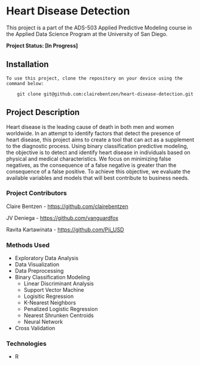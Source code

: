 # Heart Disease Detection
This project is a part of the ADS-503 Applied Predictive Modeling course in the Applied Data Science Program at the University of San Diego.

**Project Status: [In Progress]**

## Installation
    To use this project, clone the repository on your device using the command below:
        
        git clone git@github.com:clairebentzen/heart-disease-detection.git
        
## Project Description
Heart disease is the leading cause of death in both men and women worldwide. In an attempt to identify factors that detect the presence of heart disease, this project aims to create a tool that can act as a supplement to the diagnostic process. Using binary classification predictive modeling, the objective is to detect and identify heart disease in individuals based on physical and medical characteristics. We focus on minimizing false negatives, as the consequence of a false negative is greater than the consequence of a false positive. To achieve this objective, we evaluate the available variables and models that will best contribute to business needs.

### Project Contributors
Claire Bentzen - https://github.com/clairebentzen

JV Deniega - https://github.com/vanguardfox

Ravita Kartawinata - https://github.com/Pii_USD

### Methods Used
- Exploratory Data Analysis
- Data Visualization
- Data Preprocessing
- Binary Classification Modeling
  - Linear Discriminant Analysis
  - Support Vector Machine
  - Logisitic Regression
  - K-Nearest Neighbors
  - Penalized Logistic Regression
  - Nearest Shrunken Centroids
  - Neural Network
- Cross Validation


### Technologies
- R
